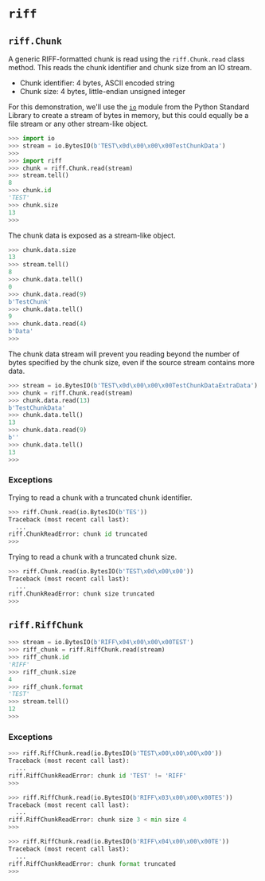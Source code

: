 # `riff`

## `riff.Chunk`

A generic RIFF-formatted chunk is read using the `riff.Chunk.read` class method. This reads the chunk identifier and chunk size from an IO stream.

- Chunk identifier: 4 bytes, ASCII encoded string
- Chunk size: 4 bytes, little-endian unsigned integer

For this demonstration, we'll use the [`io`](https://docs.python.org/library/io.html) module from the Python Standard Library to create a stream of bytes in memory, but this could equally be a file stream or any other stream-like object.

```python
>>> import io
>>> stream = io.BytesIO(b'TEST\x0d\x00\x00\x00TestChunkData')
>>>
>>> import riff
>>> chunk = riff.Chunk.read(stream)
>>> stream.tell()
8
>>> chunk.id
'TEST'
>>> chunk.size
13
>>>
```

The chunk data is exposed as a stream-like object.

```python
>>> chunk.data.size
13
>>> stream.tell()
8
>>> chunk.data.tell()
0
>>> chunk.data.read(9)
b'TestChunk'
>>> chunk.data.tell()
9
>>> chunk.data.read(4)
b'Data'
>>>
```

The chunk data stream will prevent you reading beyond the number of bytes specified by the chunk size, even if the source stream contains more data.

```python
>>> stream = io.BytesIO(b'TEST\x0d\x00\x00\x00TestChunkDataExtraData')
>>> chunk = riff.Chunk.read(stream)
>>> chunk.data.read(13)
b'TestChunkData'
>>> chunk.data.tell()
13
>>> chunk.data.read(9)
b''
>>> chunk.data.tell()
13
>>>
```

### Exceptions

Trying to read a chunk with a truncated chunk identifier.

```python
>>> riff.Chunk.read(io.BytesIO(b'TES'))
Traceback (most recent call last):
  ...
riff.ChunkReadError: chunk id truncated
>>>
```

Trying to read a chunk with a truncated chunk size.

```python
>>> riff.Chunk.read(io.BytesIO(b'TEST\x0d\x00\x00'))
Traceback (most recent call last):
  ...
riff.ChunkReadError: chunk size truncated
>>>
```

## `riff.RiffChunk`

```python
>>> stream = io.BytesIO(b'RIFF\x04\x00\x00\x00TEST')
>>> riff_chunk = riff.RiffChunk.read(stream)
>>> riff_chunk.id
'RIFF'
>>> riff_chunk.size
4
>>> riff_chunk.format
'TEST'
>>> stream.tell()
12
>>>
```

### Exceptions

```python
>>> riff.RiffChunk.read(io.BytesIO(b'TEST\x00\x00\x00\x00'))
Traceback (most recent call last):
  ...
riff.RiffChunkReadError: chunk id 'TEST' != 'RIFF'
>>>
```

```python
>>> riff.RiffChunk.read(io.BytesIO(b'RIFF\x03\x00\x00\x00TES'))
Traceback (most recent call last):
  ...
riff.RiffChunkReadError: chunk size 3 < min size 4
>>>
```

```python
>>> riff.RiffChunk.read(io.BytesIO(b'RIFF\x04\x00\x00\x00TE'))
Traceback (most recent call last):
  ...
riff.RiffChunkReadError: chunk format truncated
>>>
```